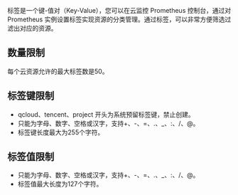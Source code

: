 标签是一个键-值对（Key-Value），您可以在云监控 Prometheus 控制台，通过对 Prometheus 实例设置标签实现资源的分类管理。通过标签，可以非常方便筛选过滤出对应的资源。

## 数量限制

每个云资源允许的最大标签数是50。

## 标签键限制

- qcloud、tencent、project 开头为系统预留标签键，禁止创建。
- 只能为字母、数字、空格或汉字，支持+、-、=、.、_、:、/、@。
- 标签键长度最大为255个字符。

## 标签值限制

- 只能为字母、数字、空格或汉字，支持+、-、=、.、_、:、/、@。
- 标签值最大长度为127个字符。